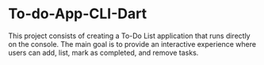 # To-do-App-CLI-Dart
This project consists of creating a To-Do List application that runs directly on the console. The main goal is to provide an interactive experience where users can add, list, mark as completed, and remove tasks.
